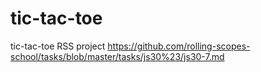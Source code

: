 # tic-tac-toe
tic-tac-toe RSS project
https://github.com/rolling-scopes-school/tasks/blob/master/tasks/js30%23/js30-7.md
